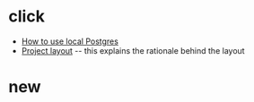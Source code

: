 # click

* [How to use local Postgres](./docs/psql.md)
* [Project layout](./docs/layout.md) -- this explains the rationale behind the layout

# new